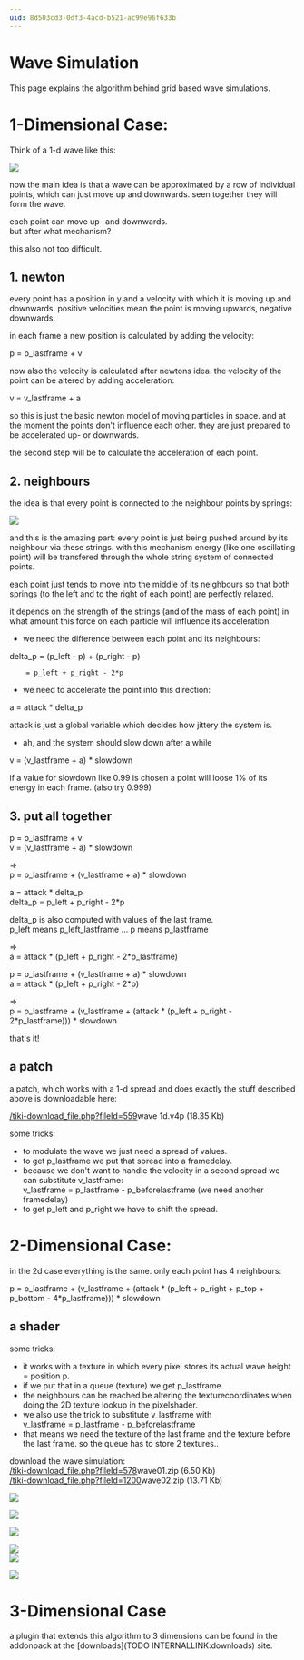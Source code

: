 ```yaml
---
uid: 8d503cd3-0df3-4acd-b521-ac99e96f633b
---
```


# Wave Simulation
This page explains the algorithm behind grid based wave simulations.  

#  1-Dimensional Case:


Think of a 1-d wave like this:  

![](~/img/wave01.jpg "")  


now the main idea is that a wave can be approximated by a row of individual points, which can just move up and downwards. seen together they will form the wave.  

each point can move up- and downwards.  
but after what mechanism?  

this also not too difficult.  



## 1. newton

every point has a position in y and a velocity with which it is moving up and downwards. positive velocities mean the point is moving upwards, negative downwards.  

in each frame a new position is calculated by adding the velocity:  

p = p_lastframe + v  

now also the velocity is calculated after newtons idea. the velocity of the point can be altered by adding acceleration:  

v = v_lastframe + a  

so this is just the basic newton model of moving particles in space. and at the moment the points don't influence each other. they are just prepared to be accelerated up- or downwards.   

the second step will be to calculate the acceleration of each point.  


## 2. neighbours

the idea is that every point is connected to the neighbour points by springs:  

![](~/img/wave02.jpg "")  

and this is the amazing part: every point is just being pushed around by its neighbour via these strings. with this mechanism energy (like one oscillating point) will be transfered through the whole string system of connected points.  

each point just tends to move into the middle of its neighbours so that both springs (to the left and to the right of each point) are perfectly relaxed.  

it depends on the strength of the strings (and of the mass of each point) in what amount this force on each particle will influence its acceleration.  


- we need the difference between each point and its neighbours:  

delta_p = (p_left - p) + (p_right - p)  

        = p_left + p_right - 2*p 


- we need to accelerate the point into this direction:  

a = attack * delta_p  

attack is just a global variable which decides how jittery the system is.  


- ah, and the system should slow down after a while  

v = (v_lastframe + a) * slowdown  

if a value for slowdown like 0.99 is chosen a point will loose 1% of its energy in each frame. (also try 0.999)  


## 3. put all together

p = p_lastframe + v  
v = (v_lastframe + a) * slowdown  

=>    
p = p_lastframe + (v_lastframe + a) * slowdown  



a = attack * delta_p  
delta_p = p_left + p_right - 2*p   

delta_p is also computed with values of the last frame.  
p_left means p_left_lastframe ... p means p_lastframe  


=>    
a = attack * (p_left + p_right - 2*p_lastframe)  



p = p_lastframe + (v_lastframe + a) * slowdown  
a = attack * (p_left + p_right - 2*p)  

=>    
p = p_lastframe + (v_lastframe + (attack * (p_left + p_right - 2*p_lastframe))) * slowdown  


that's it!  


## a patch

a patch, which works with a 1-d spread and does exactly the stuff described above is downloadable here:   

[/tiki-download_file.php?fileId=559](https://vvvv.org/tiki-download_file.php?fileId=559)wave 1d.v4p (18.35 Kb)</a>  

some tricks:  
- to modulate the wave we just need a spread of values.  
- to get p_lastframe we put that spread into a framedelay.  
- because we don't want to handle the velocity in a second spread we can substitute v_lastframe:  
v_lastframe = p_lastframe - p_beforelastframe      (we need another framedelay)  
- to get p_left and p_right we have to shift the spread.  


#  2-Dimensional Case:


in the 2d case everything is the same. only each point has 4 neighbours:  

p = p_lastframe + (v_lastframe + (attack * (p_left + p_right + p_top + p_bottom - 4*p_lastframe))) * slowdown  


## a shader

some tricks:  
- it works with a texture in which every pixel stores its actual wave height = position p.  
- if we put that in a queue (texture) we get p_lastframe.  
- the neighbours can be reached be altering the texturecoordinates when doing the 2D texture lookup in the pixelshader.  
- we also use the trick to substitute v_lastframe with  
v_lastframe = p_lastframe - p_beforelastframe  
- that means we need the texture of the last frame and the texture before the last frame. so the queue has to store 2 textures..   


download the wave simulation:  
[/tiki-download_file.php?fileId=578](https://vvvv.org/tiki-download_file.php?fileId=578)wave01.zip (6.50 Kb)</a>  
[/tiki-download_file.php?fileId=1200](https://vvvv.org/tiki-download_file.php?fileId=1200)wave02.zip (13.71 Kb)</a>  


![](~/img/pixwave05directxrendererpass_117.jpg "")  

![](~/img/pixwave05directxrendererpass_110_1.jpg "")  

![](~/img/pixwave05directxrendererpass_16.jpg "")  

![](~/img/pixwave05directxrendererpass_15.jpg "")  
![](~/img/pixwave05directxrendererpass_13.jpg "")  

![](~/img/pixwave05directxrendererpass_10.jpg "")  



#  3-Dimensional Case

a plugin that extends this algorithm to 3 dimensions can be found in the addonpack at the [downloads](TODO INTERNALLINK:downloads) site.